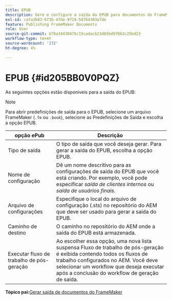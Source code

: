 ```yaml
---
title: EPUB
description: Gere e configure a saída do EPUB para documentos do FrameMaker no AEM Guides.
exl-id: cafa3683-673b-47de-9729-58764303a7de
feature: Publishing FrameMaker Documents
role: User
source-git-commit: b78a34430476c15cadacb23d65bd978b3c25bd23
workflow-type: tm+mt
source-wordcount: '172'
ht-degree: 4%

---
```


# EPUB {#id205BB0V0PQZ}

As seguintes opções estão disponíveis para a saída do EPUB:

>[!NOTE]
>
> Para abrir predefinições de saída para o EPUB, selecione um arquivo FrameMaker \(`.fm` ou `.book`\), selecione as Predefinições de Saída e escolha a opção EPUB.

| opção ePub | Descrição |
|-----------|-----------|
| Tipo de saída | O tipo de saída que você deseja gerar. Para gerar a saída do EPUB, escolha a opção EPUB. |
| Nome de configuração | Dê um nome descritivo para as configurações de saída do EPUB que você está criando. Por exemplo, você pode especificar *saída de clientes internos* ou *saída de usuários finais*. |
| Arquivo de configurações | Especifique o local do arquivo de configuração \(.sts\) no repositório do AEM que deve ser usado para gerar a saída do EPUB. |
| Caminho de destino | O caminho no repositório do AEM onde a saída do EPUB está armazenada. |
| Executar fluxo de trabalho de pós-geração | Ao escolher essa opção, uma nova lista suspensa Fluxo de trabalho de pós-geração é exibida contendo todos os fluxos de trabalho configurados no AEM. Você deve selecionar um workflow que deseja executar após a conclusão do workflow de geração de saída. |

**Tópico pai:**&#x200B;[ Gerar saída de documentos do FrameMaker](fm-output-generatation.md)
